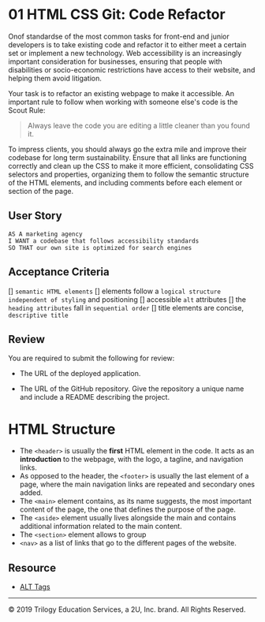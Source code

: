 # 01 HTML CSS Git: Code Refactor

Onof standardse of the most common tasks for front-end and junior developers is to take existing code and refactor it to either meet a certain set  or implement a new technology. Web accessibility is an increasingly important consideration for businesses, ensuring that people with disabilities or socio-economic restrictions have access to their website, and helping them avoid litigation.

Your task is to refactor an existing webpage to make it accessible. An important rule to follow when working with someone else's code is the Scout Rule:

> Always leave the code you are editing a little cleaner than you found it.

To impress clients, you should always go the extra mile and improve their codebase for long term sustainability. Ensure that all links are functioning correctly and clean up the CSS to make it more efficient, consolidating CSS selectors and properties, organizing them to follow the semantic structure of the HTML elements, and including comments before each element or section of the page.

## User Story

```
AS A marketing agency
I WANT a codebase that follows accessibility standards
SO THAT our own site is optimized for search engines
```

## Acceptance Criteria

[] ``semantic HTML elements``
[] elements follow a ``logical structure independent of styling`` and positioning
[] accessible ``alt`` attributes
[] the ``heading attributes`` fall in ``sequential order``
[] title elements are concise, ``descriptive title``

## Review

You are required to submit the following for review:

* The URL of the deployed application.

* The URL of the GitHub repository. Give the repository a unique name and include a README describing the project.


# HTML Structure

- The ``<header>`` is usually the **first** HTML element in the code. It acts as an **introduction** to the webpage, with the logo, a tagline, and navigation links.
- As opposed to the header, the ``<footer>`` is usually the last element of a page, where the main navigation links are repeated and secondary ones added.
- The ``<main>`` element contains, as its name suggests, the most important content of the page, the one that defines the purpose of the page.
- The ``<aside>`` element usually lives alongside the main and contains additional information related to the main content.
- The ``<section>`` element allows to group
- ``<nav>`` as a list of links that go to the different pages of the website.

## Resource
- [ALT Tags](https://axesslab.com/alt-texts/)

- - -
© 2019 Trilogy Education Services, a 2U, Inc. brand. All Rights Reserved.

